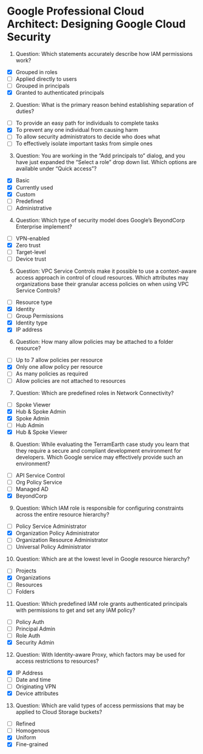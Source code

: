 # Google Professional Cloud Architect: Designing Google Cloud Security

1. Question: Which statements accurately describe how IAM permissions work?
- [x] Grouped in roles
- [ ] Applied directly to users
- [ ] Grouped in principals
- [x] Granted to authenticated principals

2. Question: What is the primary reason behind establishing separation of duties?
- [ ] To provide an easy path for individuals to complete tasks
- [x] To prevent any one individual from causing harm
- [ ] To allow security administrators to decide who does what
- [ ] To effectively isolate important tasks from simple ones

3. Question: You are working in the “Add principals to” dialog, and you have just expanded the “Select a role” drop down list. Which options are available under “Quick access”?
- [x] Basic
- [x] Currently used
- [x] Custom
- [ ] Predefined
- [ ] Administrative

4. Question: Which type of security model does Google’s BeyondCorp Enterprise implement?
- [ ] VPN-enabled
- [x] Zero trust
- [ ] Target-level
- [ ] Device trust

5. Question: VPC Service Controls make it possible to use a context-aware access approach in control of cloud resources. Which attributes may organizations base their granular access policies on when using VPC Service Controls?
- [ ] Resource type
- [x] Identity
- [ ] Group Permissions
- [x] Identity type
- [x] IP address

6. Question: How many allow policies may be attached to a folder resource?
- [ ] Up to 7 allow policies per resource
- [x] Only one allow policy per resource
- [ ] As many policies as required
- [ ] Allow policies are not attached to resources

7. Question: Which are predefined roles in Network Connectivity?
- [ ] Spoke Viewer
- [x] Hub & Spoke Admin
- [x] Spoke Admin
- [ ] Hub Admin
- [x] Hub & Spoke Viewer

8. Question: While evaluating the TerramEarth case study you learn that they require a secure and compliant development environment for developers. Which Google service may effectively provide such an environment?
- [ ] API Service Control
- [ ] Org Policy Service
- [ ] Managed AD
- [x] BeyondCorp

9. Question: Which IAM role is responsible for configuring constraints across the entire resource hierarchy?
- [ ] Policy Service Administrator
- [x] Organization Policy Administrator
- [ ] Organization Resource Administrator
- [ ] Universal Policy Administrator

10. Question: Which are at the lowest level in Google resource hierarchy?
- [ ] Projects
- [x] Organizations
- [ ] Resources
- [ ] Folders

11. Question: Which predefined IAM role grants authenticated principals with permissions to get and set any IAM policy?
- [ ] Policy Auth
- [ ] Principal Admin
- [ ] Role Auth
- [x] Security Admin

12. Question: With Identity-aware Proxy, which factors may be used for access restrictions to resources?
- [x] IP Address
- [ ] Date and time
- [ ] Originating VPN
- [x] Device attributes

13. Question: Which are valid types of access permissions that may be applied to Cloud Storage buckets?
- [ ] Refined
- [ ] Homogenous
- [x] Uniform
- [x] Fine-grained

